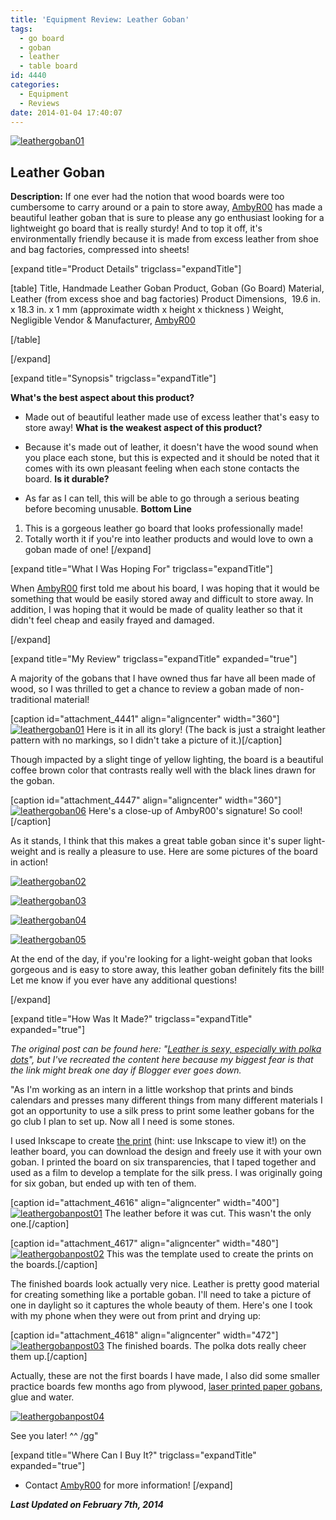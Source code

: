 ```yaml
---
title: 'Equipment Review: Leather Goban'
tags:
  - go board
  - goban
  - leather
  - table board
id: 4440
categories:
  - Equipment
  - Reviews
date: 2014-01-04 17:40:07
---
```


[![leathergoban01](http://www.bengozen.com/wp-content/uploads/2014/01/leathergoban01.jpg)](http://www.bengozen.com/wp-content/uploads/2014/01/leathergoban01.jpg)

## Leather Goban

**Description:** If one ever had the notion that wood boards were too cumbersome to carry around or a pain to store away, [AmbyR00](https://twitter.com/AmbyR00) has made a beautiful leather goban that is sure to please any go enthusiast looking for a lightweight go board that is really sturdy! And to top it off, it's environmentally friendly because it is made from excess leather from shoe and bag factories, compressed into sheets!

<!--more-->

[expand title="Product Details" trigclass="expandTitle"]

[table]
Title, Handmade Leather Goban
Product, Goban (Go Board)
Material, Leather (from excess shoe and bag factories)
Product Dimensions,  19.6 in. x 18.3 in. x 1 mm (approximate width x height x thickness )
Weight, Negligible
Vendor &amp; Manufacturer, [AmbyR00](https://twitter.com/AmbyR00)

[/table]

[/expand]

[expand title="Synopsis" trigclass="expandTitle"]

**What's the best aspect about this product?**

*   Made out of beautiful leather made use of excess leather that's easy to store away!
**What is the weakest aspect of this product?**

*   Because it's made out of leather, it doesn't have the wood sound when you place each stone, but this is expected and it should be noted that it comes with its own pleasant feeling when each stone contacts the board.
**Is it durable?**

*   As far as I can tell, this will be able to go through a serious beating before becoming unusable.
**Bottom Line**

1.  This is a gorgeous leather go board that looks professionally made!
2.  Totally worth it if you're into leather products and would love to own a goban made of one!
[/expand]

[expand title="What I Was Hoping For" trigclass="expandTitle"]

When [AmbyR00](https://twitter.com/AmbyR00) first told me about his board, I was hoping that it would be something that would be easily stored away and difficult to store away. In addition, I was hoping that it would be made of quality leather so that it didn't feel cheap and easily frayed and damaged.

[/expand]

[expand title="My Review" trigclass="expandTitle" expanded="true"]

A majority of the gobans that I have owned thus far have all been made of wood, so I was thrilled to get a chance to review a goban made of non-traditional material!

[caption id="attachment_4441" align="aligncenter" width="360"][![leathergoban01](http://www.bengozen.com/wp-content/uploads/2014/01/leathergoban01.jpg)](http://www.bengozen.com/wp-content/uploads/2014/01/leathergoban01.jpg) Here is it in all its glory! (The back is just a straight leather pattern with no markings, so I didn't take a picture of it.)[/caption]

Though impacted by a slight tinge of yellow lighting, the board is a beautiful coffee brown color that contrasts really well with the black lines drawn for the goban.

[caption id="attachment_4447" align="aligncenter" width="360"][![leathergoban06](http://www.bengozen.com/wp-content/uploads/2014/01/leathergoban06.jpg)](http://www.bengozen.com/wp-content/uploads/2014/01/leathergoban06.jpg) Here's a close-up of AmbyR00's signature! So cool![/caption]

As it stands, I think that this makes a great table goban since it's super light-weight and is really a pleasure to use. Here are some pictures of the board in action!

[![leathergoban02](http://www.bengozen.com/wp-content/uploads/2014/01/leathergoban02.jpg)](http://www.bengozen.com/wp-content/uploads/2014/01/leathergoban02.jpg)

[![leathergoban03](http://www.bengozen.com/wp-content/uploads/2014/01/leathergoban03.jpg)](http://www.bengozen.com/wp-content/uploads/2014/01/leathergoban03.jpg)

[![leathergoban04](http://www.bengozen.com/wp-content/uploads/2014/01/leathergoban04.jpg)](http://www.bengozen.com/wp-content/uploads/2014/01/leathergoban04.jpg)

[![leathergoban05](http://www.bengozen.com/wp-content/uploads/2014/01/leathergoban05.jpg)](http://www.bengozen.com/wp-content/uploads/2014/01/leathergoban05.jpg)

At the end of the day, if you're looking for a light-weight goban that looks gorgeous and is easy to store away, this leather goban definitely fits the bill! Let me know if you ever have any additional questions!

[/expand]

[expand title="How Was It Made?" trigclass="expandTitle" expanded="true"]

_The original post can be found here: "[Leather is sexy, especially with polka dots](http://worldismygoban.blogspot.fi/2010/12/leather-is-sexy-especially-with-polka.html "AmbyR00")", but I've recreated the content here because my biggest fear is that the link might break one day if Blogger ever goes down._

"As I'm working as an intern in a little workshop that prints and binds calendars and presses many different things from many different materials I got an opportunity to use a silk press to print some leather gobans for the go club I plan to set up. Now all I need is some stones.

I used Inkscape to create [the print](http://ubuntuone.com/p/SUZ/) (hint: use Inkscape to view it!) on the leather board, you can download the design and freely use it with your own goban. I printed the board on six transparencies, that I taped together and used as a film to develop a template for the silk press. I was originally going for six goban, but ended up with ten of them.

[caption id="attachment_4616" align="aligncenter" width="400"][![leathergobanpost01](http://www.bengozen.com/wp-content/uploads/2014/01/leathergobanpost01.jpeg)](http://www.bengozen.com/wp-content/uploads/2014/01/leathergobanpost01.jpeg) The leather before it was cut. This wasn't the only one.[/caption]

[caption id="attachment_4617" align="aligncenter" width="480"][![leathergobanpost02](http://www.bengozen.com/wp-content/uploads/2014/01/leathergobanpost02.jpeg)](http://www.bengozen.com/wp-content/uploads/2014/01/leathergobanpost02.jpeg) This was the template used to create the prints on the boards.[/caption]

The finished boards look actually very nice. Leather is pretty good material for creating something like a portable goban. I'll need to take a picture of one in daylight so it captures the whole beauty of them. Here's one I took with my phone when they were out from print and drying up:

[caption id="attachment_4618" align="aligncenter" width="472"][![leathergobanpost03](http://www.bengozen.com/wp-content/uploads/2014/01/leathergobanpost03.jpeg)](http://www.bengozen.com/wp-content/uploads/2014/01/leathergobanpost03.jpeg) The finished boards. The polka dots really cheer them up.[/caption]

Actually, these are not the first boards I have made, I also did some smaller practice boards few months ago from plywood, [laser printed paper gobans](http://www.dammfine.com/projects/gobans/), glue and water.

[![leathergobanpost04](http://www.bengozen.com/wp-content/uploads/2014/01/leathergobanpost04.jpeg)](http://www.bengozen.com/wp-content/uploads/2014/01/leathergobanpost04.jpeg)

See you later! ^^ /gg"

[expand title="Where Can I Buy It?" trigclass="expandTitle" expanded="true"]

*   Contact [AmbyR00](https://twitter.com/AmbyR00) for more information!
[/expand]

_**Last Updated on February 7th, 2014**_